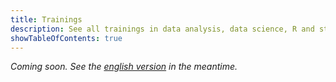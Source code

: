 ```yaml
---
title: Trainings
description: See all trainings in data analysis, data science, R and statistics, provided by Antoine Soetewey.
showTableOfContents: true
---
```


*Coming soon. See the [english version](/trainings/) in the meantime.*